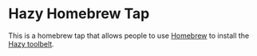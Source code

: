 
# Hazy Homebrew Tap

This is a homebrew tap that allows people to use [Homebrew](https://brew.sh/) to install the [Hazy toolbelt](https://github.com/hazy/toolbelt).
